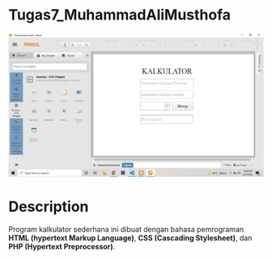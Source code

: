 # Tugas7_MuhammadAliMusthofa

![img 1](designkalkulator.jpg)

# Description

Program kalkulator sederhana ini dibuat dengan bahasa pemrograman **HTML (hypertext Markup Language)**, **CSS (Cascading Stylesheet)**, dan **PHP (Hypertext Preprocessor)**.
